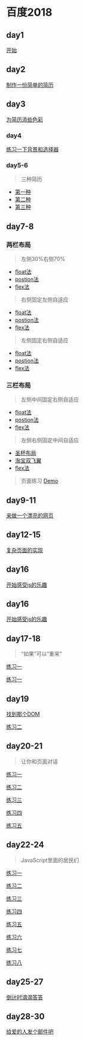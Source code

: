 # 百度2018

## day1
[开始](https://concons.github.io/baidu/day1/index.html)

## day2 
[制作一份简单的简历](https://concons.github.io/baidu/day2/index.html)

## day3 
[为简历添些色彩](https://concons.github.io/baidu/day3/index.html)

### day4
[练习一下背景和选择器](https://concons.github.io/baidu/day4/index.html)

### day5-6
> 三种简历
- [第一种](https://concons.github.io/baidu/day5-6/index.html)
- [第二种](https://concons.github.io/baidu/day5-6/index2.html)
- [第三种](https://concons.github.io/baidu/day5-6/index3.html)

## day7-8
### 两栏布局 
> 左侧30%右侧70%
- [float法](https://concons.github.io/baidu/day7-8/两栏布局/左30右70/1.html)
- [postion法](https://concons.github.io/baidu/day7-8/两栏布局/左30右70/2.html)
- [flex法](https://concons.github.io/baidu/day7-8/两栏布局/左30右70/3.html)
> 右侧固定左侧自适应
- [float法](https://concons.github.io/baidu/day7-8/两栏布局/右定左自变/1.html)
- [postion法](https://concons.github.io/baidu/day7-8/两栏布局/右定左自变/2.html)
- [flex法](https://concons.github.io/baidu/day7-8/两栏布局/右定左自变/3.html)
> 左侧固定右侧自适应
- [float法](https://concons.github.io/baidu/day7-8/两栏布局/左定右自变/1.html)
- [postion法](https://concons.github.io/baidu/day7-8/两栏布局/左定右自变/2.html)
- [flex法](https://concons.github.io/baidu/day7-8/两栏布局/左定右自变/3.html)
### 三栏布局
> 左侧中间固定右侧自适应
- [float法](https://concons.github.io/baidu/day7-8/三栏布局/左定中定右自变/1.html)
- [postion法](https://concons.github.io/baidu/day7-8/三栏布局/左定中定右自变/2.html)
- [flex法](https://concons.github.io/baidu/day7-8/三栏布局/左定中定右自变/3.html)
> 左侧右侧固定中间自适应
- [圣杯布局](https://concons.github.io/baidu/day7-8/三栏布局/左定右定中自变/1.html)
- [淘宝双飞翼](https://concons.github.io/baidu/day7-8/三栏布局/左定右定中自变/2.html)
- [flex法](https://concons.github.io/baidu/day7-8/三栏布局/左定右定中自变/3.html)
> 页面练习
[Demo](https://concons.github.io/baidu/day7-8/index.html)
## day9-11
[来做一个漂亮的网页](https://concons.github.io/baidu/day9-11/index.html)
## day12-15
[复杂页面的实现](https://concons.github.io/baidu/day12-15/index.html)
## day16
[开始感受js的乐趣](https://concons.github.io/baidu/day16/index.html)
## day16
[开始感受js的乐趣](https://concons.github.io/baidu/day16/index.html)
## day17-18
>“如果”可以“重来”

[练习一](https://concons.github.io/baidu/day17-18/index.html)

[练习一](https://concons.github.io/baidu/day17-18/index2.html)
## day19
[找到那个DOM](https://concons.github.io/baidu/day19/index.html)

[练习二](https://concons.github.io/baidu/day19/index2.html)
## day20-21
>让你和页面对话

[练习一](https://concons.github.io/baidu/day20-21/index.html)

[练习二](https://concons.github.io/baidu/day20-21/index2.html)

[练习三](https://concons.github.io/baidu/day20-21/index3.html)

[练习四](https://concons.github.io/baidu/day20-21/index4.html)

[练习五](https://concons.github.io/baidu/day20-21/index5.html)

## day22-24
>JavaScript里面的居民们

[练习一](https://concons.github.io/baidu/day22-24/index.html)

[练习二](https://concons.github.io/baidu/day22-24/index2.html)

[练习三](https://concons.github.io/baidu/day22-24/index3.html)

[练习四](https://concons.github.io/baidu/day22-24/index4.html)

[练习五](https://concons.github.io/baidu/day22-24/index5.html)

[练习六](https://concons.github.io/baidu/day22-24/index6.html)

[练习七](https://concons.github.io/baidu/day22-24/index7.html)

[练习八](https://concons.github.io/baidu/day22-24/index8.html)

## day25-27
[倒计时滴滴答答](https://concons.github.io/baidu/day25-27/index.html)

## day28-30
[给爱的人发个邮件吧](https://concons.github.io/baidu/day25-27/index.html)

